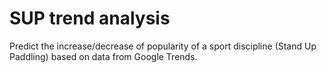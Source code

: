 # SUP trend analysis
Predict the increase/decrease of popularity of a sport discipline (Stand Up Paddling) based on data from Google Trends.
